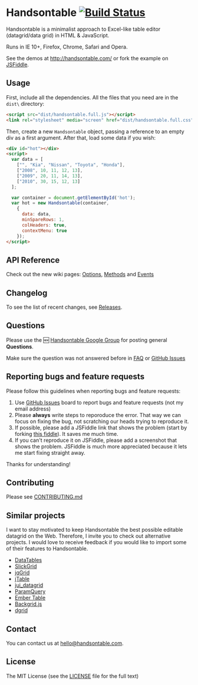 # Handsontable [![Build Status](https://travis-ci.org/handsontable/handsontable.png?branch=master)](https://travis-ci.org/handsontable/handsontable)

Handsontable is a minimalist approach to Excel-like table editor (datagrid/data grid) in HTML & JavaScript.

Runs in IE 10+, Firefox, Chrome, Safari and Opera.

See the demos at http://handsontable.com/ or fork the example on [JSFiddle](http://jsfiddle.net/warpech/hU6Kz/).

## Usage

First, include all the dependencies. All the files that you need are in the `dist\` directory:

```html
<script src="dist/handsontable.full.js"></script>
<link rel="stylesheet" media="screen" href="dist/handsontable.full.css">
```

Then, create a new `Handsontable` object, passing a reference to an empty div as a first argument. After that, load some data if you wish:

```html
<div id="hot"></div>
<script>
  var data = [
    ["", "Kia", "Nissan", "Toyota", "Honda"],
    ["2008", 10, 11, 12, 13],
    ["2009", 20, 11, 14, 13],
    ["2010", 30, 15, 12, 13]
  ];

  var container = document.getElementById('hot');
  var hot = new Handsontable(container,
    {
      data: data,
      minSpareRows: 1,
      colHeaders: true,
      contextMenu: true
    });
</script>
```

## API Reference

Check out the new wiki pages: [Options](https://github.com/handsontable/handsontable/wiki/Options), [Methods](https://github.com/handsontable/handsontable/wiki/Methods) and [Events](https://github.com/handsontable/handsontable/wiki/Events)

## Changelog

To see the list of recent changes, see [Releases](https://github.com/handsontable/handsontable/releases).

## Questions

Please use the :new: [Handsontable Google Group](https://groups.google.com/forum/?fromgroups=#!forum/handsontable) for posting general **Questions**.

Make sure the question was not answered before in [FAQ](https://github.com/handsontable/handsontable/wiki/FAQ) or [GitHub Issues](https://github.com/handsontable/handsontable/issues)

## Reporting bugs and feature requests

Please follow this guidelines when reporting bugs and feature requests:

1. Use [GitHub Issues](https://github.com/handsontable/handsontable/issues) board to report bugs and feature requests (not my email address)
2. Please **always** write steps to reporoduce the error. That way we can focus on fixing the bug, not scratching our heads trying to reproduce it.
3. If possible, please add a JSFiddle link that shows the problem (start by forking [this fiddle](http://jsfiddle.net/warpech/hU6Kz/)). It saves me much time.
4. If you can't reproduce it on JSFiddle, please add a screenshot that shows the problem. JSFiddle is much more appreciated because it lets me start fixing straight away.

Thanks for understanding!

## Contributing

Please see [CONTRIBUTING.md](CONTRIBUTING.md)

## Similar projects

I want to stay motivated to keep Handsontable the best possible editable datagrid on the Web. Therefore, I invite you to check out alternative projects. I would love to receive feedback if you would like to import some of their features to Handsontable.

 - [DataTables](http://datatables.net/)
 - [SlickGrid](https://github.com/mleibman/SlickGrid)
 - [jqGrid](http://www.trirand.com/blog/)
 - [jTable](http://www.jtable.org/)
 - [jui_datagrid](http://www.pontikis.net/labs/jui_datagrid/)
 - [ParamQuery](http://paramquery.com/)
 - [Ember Table](http://addepar.github.io/ember-table/)
 - [Backgrid.js](http://backgridjs.com/)
 - [dgrid](http://dojofoundation.org/packages/dgrid/)

## Contact

You can contact us at hello@handsontable.com.

## License

The MIT License (see the [LICENSE](https://github.com/handsontable/handsontable/blob/master/LICENSE) file for the full text)
